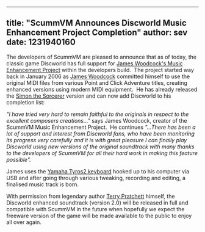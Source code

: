 
---
title: "ScummVM Announces Discworld Music Enhancement Project Completion"
author: sev
date: 1231940160
---

The developers of ScummVM are pleased to announce that as of today, the classic game Discworld has full support for [James Woodcock's Music Enhancement Project](http://www.jameswoodcock.co.uk/?page_id=54) within the developers build.  The project started way back in January 2006 as [James Woodcock](http://www.jameswoodcock.co.uk) committed himself to use the original MIDI files from various Point and Click Adventure titles, creating enhanced versions using modern MIDI equipment.  He has already released the [Simon the Sorcerer](http://www.jameswoodcock.co.uk/?p=956) version and can now add Discworld to his completion list:

*"I have tried very hard to remain faithful to the originals in respect to the excellent composers creations..."* says James Woodcock, creator of the ScummVM Music Enhancement Project.  He continues *"...There has been a lot of support and interest from Discworld fans, who have been monitoring its progress very carefully and it is with great pleasure I can finally play Discworld using new versions of the original soundtrack with many thanks to the developers of ScummVM for all their hard work in making this feature possible".*

James uses the [Yamaha Tyros2 keyboard](http://www.yamahapkowner.com/?page_id=93) hooked up to his computer via USB and after going through various tweaking, recording and editing, a finalised music track is born. 

With permission from legendary author [Terry Pratchett](http://www.jameswoodcock.co.uk/?p=796) himself, the Discworld enhanced soundtrack (version 2.0) will be released in full and compatible with ScummVM in the future when hopefully we expect the freeware version of the game will be made available to the public to enjoy all over again.
